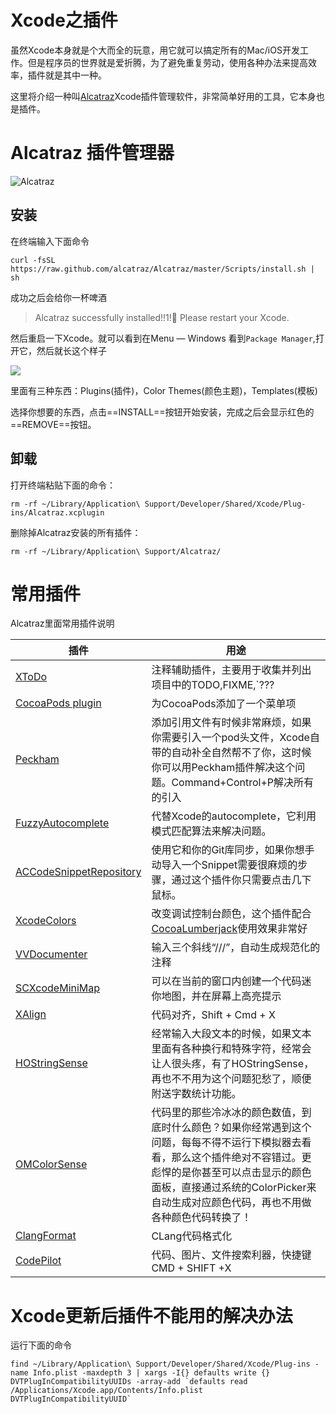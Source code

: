 # Xcode之插件
虽然Xcode本身就是个大而全的玩意，用它就可以搞定所有的Mac/iOS开发工作。但是程序员的世界就是爱折腾，为了避免重复劳动，使用各种办法来提高效率，插件就是其中一种。

这里将介绍一种叫[Alcatraz](https://github.com/alcatraz/Alcatraz)Xcode插件管理软件，非常简单好用的工具，它本身也是插件。

# Alcatraz 插件管理器
![Alcatraz](https://camo.githubusercontent.com/f4106ea5018bf4beff4c8625b0f3abe528cceb7d/687474703a2f2f616c63617472617a2e696f2f696d616765732f6865616465724032782e706e67)  

## 安装
在终端输入下面命令
```
curl -fsSL https://raw.github.com/alcatraz/Alcatraz/master/Scripts/install.sh | sh
```
成功之后会给你一杯啤酒
> Alcatraz successfully installed!!1!🍻   Please restart your Xcode.

然后重启一下Xcode。就可以看到在Menu — Windows 看到`Package Manager`,打开它，然后就长这个样子

![](https://camo.githubusercontent.com/919efe4e1e53237df51d7010c862bd5c04fd6a70/687474703a2f2f616c63617472617a2e696f2f696d616765732f73637265656e73686f744032782e706e67)

里面有三种东西：Plugins(插件)，Color Themes(颜色主题)，Templates(模板)

选择你想要的东西，点击==INSTALL==按钮开始安装，完成之后会显示红色的==REMOVE==按钮。

## 卸载
打开终端粘贴下面的命令：
```
rm -rf ~/Library/Application\ Support/Developer/Shared/Xcode/Plug-ins/Alcatraz.xcplugin
```

删除掉Alcatraz安装的所有插件：
```
rm -rf ~/Library/Application\ Support/Alcatraz/
```


# 常用插件

Alcatraz里面常用插件说明

| 插件 | 用途 |
| -- | -- |
| [XToDo](https://github.com/trawor/XToDo) | 注释辅助插件，主要用于收集并列出项目中的TODO,FIXME,`??? |
| [CocoaPods plugin](https://github.com/kattrali/cocoapods-xcode-plugin) | 为CocoaPods添加了一个菜单项 |
| [Peckham](https://github.com/markohlebar/Peckham) | 添加引用文件有时候非常麻烦，如果你需要引入一个pod头文件，Xcode自带的自动补全自然帮不了你，这时候你可以用Peckham插件解决这个问题。Command+Control+P解决所有的引入 |
| [FuzzyAutocomplete](https://github.com/FuzzyAutocomplete/FuzzyAutocompletePlugin) | 代替Xcode的autocomplete，它利用模式匹配算法来解决问题。 |
| [ACCodeSnippetRepository](https://github.com/acoomans/ACCodeSnippetRepositoryPlugin) | 使用它和你的Git库同步，如果你想手动导入一个Snippet需要很麻烦的步骤，通过这个插件你只需要点击几下鼠标。 |
| [XcodeColors](https://github.com/robbiehanson/XcodeColors) | 改变调试控制台颜色，这个插件配合[CocoaLumberjack](https://github.com/CocoaLumberjack/CocoaLumberjack)使用效果非常好 |
| [VVDocumenter](https://github.com/onevcat/VVDocumenter-Xcode) | 输入三个斜线“///”，自动生成规范化的注释|
| [SCXcodeMiniMap](https://github.com/stefanceriu/SCXcodeMiniMap) | 可以在当前的窗口内创建一个代码迷你地图，并在屏幕上高亮提示 |
| [XAlign](https://github.com/qfish/XAlign) | 代码对齐，Shift + Cmd + X |
| [HOStringSense](https://github.com/holtwick/HOStringSense-for-Xcode) | 经常输入大段文本的时候，如果文本里面有各种换行和特殊字符，经常会让人很头疼，有了HOStringSense，再也不不用为这个问题犯愁了，顺便附送字数统计功能。 |
| [OMColorSense](https://github.com/omz/ColorSense-for-Xcode)| 代码里的那些冷冰冰的颜色数值，到底时什么颜色？如果你经常遇到这个问题，每每不得不运行下模拟器去看看，那么这个插件绝对不容错过。更彪悍的是你甚至可以点击显示的颜色面板，直接通过系统的ColorPicker来自动生成对应颜色代码，再也不用做各种颜色代码转换了！|
| [ClangFormat](https://github.com/travisjeffery/ClangFormat-Xcode) | CLang代码格式化 |
| [CodePilot](https://github.com/macoscope/CodePilot.git) | 代码、图片、文件搜索利器，快捷键CMD + SHIFT +X |


# Xcode更新后插件不能用的解决办法
运行下面的命令
```
find ~/Library/Application\ Support/Developer/Shared/Xcode/Plug-ins -name Info.plist -maxdepth 3 | xargs -I{} defaults write {} DVTPlugInCompatibilityUUIDs -array-add `defaults read /Applications/Xcode.app/Contents/Info.plist DVTPlugInCompatibilityUUID`
```
